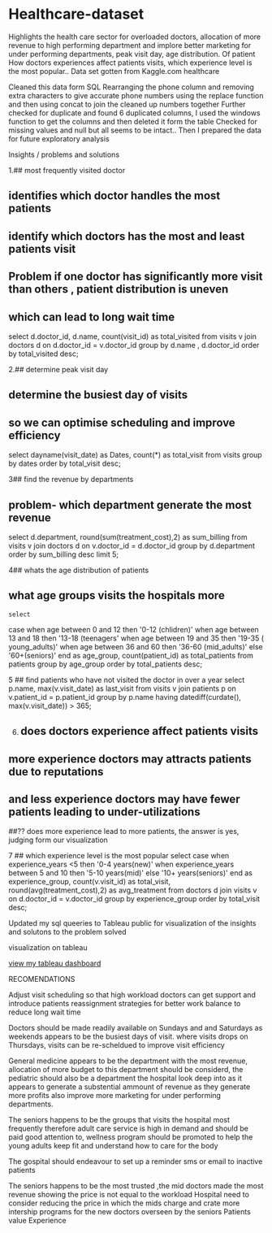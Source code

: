 # Healthcare-dataset
 Highlights  the health care sector for overloaded doctors, allocation of more revenue to high performing department and implore better marketing for under performing departments, peak visit day, age distribution. Of patient How doctors experiences affect patients visits, which experience level is the most popular..
Data set gotten from Kaggle.com 
healthcare 

Cleaned this data form SQL
Rearranging the phone column and removing extra characters to give accurate phone numbers  using the replace function and then using concat to join the cleaned up numbers together
Further checked for duplicate and found 6 duplicated columns, I used the windows function to get the columns and then deleted it form the table 
Checked for missing values and null but all seems to be intact..
Then I prepared the data for future exploratory analysis 


Insights / problems and solutions 

1.## most frequently visited doctor
## identifies which doctor handles the most patients
## identify which doctors has the most and least patients visit
  ## Problem if one doctor has significantly more visit than others , patient distribution is uneven
  ## which can lead to long wait time
select 
d.doctor_id, d.name, count(visit_id) as total_visited
from visits v
join doctors d
on d.doctor_id = v.doctor_id
group by d.name , d.doctor_id
order by total_visited desc;

2.## determine peak visit day
 ## determine the busiest day of visits
 ## so we can optimise scheduling and improve  efficiency 
 select 
 dayname(visit_date) as  Dates, count(*) as total_visit
  from visits
  group by dates
  order by total_visit desc;

3## find the revenue by departments
 ## problem- which department generate the most revenue
   select
 d.department, round(sum(treatment_cost),2) as sum_billing
  from visits v
  join doctors d
  on v.doctor_id = d.doctor_id
  group by d.department
  order by  sum_billing desc
  limit 5;

4## whats the age distribution of patients
  ## what age groups visits the hospitals more
    select  
   case 
   when  age between 0 and 12 then '0-12 (chlidren)'
   when age between 13 and 18 then '13-18 (teenagers' 
   when age between 19 and  35 then '19-35 ( young_adults)'
   when age between 36 and 60 then '36-60 (mid_adults)'
   else '60+(seniors)'
   end as age_group,
   count(patient_id) as total_patients
   from patients
   group by age_group
   order by  total_patients desc;

5 ## find patients who have not visited the doctor in over a year
   select  p.name, max(v.visit_date) as last_visit
   from visits v
   join patients p
   on v.patient_id = p.patient_id
   group by  p.name
   having datediff(curdate(), max(v.visit_date)) > 365;

6.   ## does doctors experience affect patients visits
   
   ## more experience doctors may attracts patients due to reputations
   ## and less experience doctors may have fewer patients  leading to under-utilizations
   ##?? does more experience lead to more patients, the answer is yes, judging form our visualization

7 ## which experience level is the most popular
 select 
 case 
 when experience_years <5 then '0-4 years(new)'
 when experience_years between 5 and 10 then '5-10 years(mid)'
 else '10+ years(seniors)'
 end  as experience_group, 
 count(v.visit_id) as total_visit,
 round(avg(treatment_cost),2) as avg_treatment
  from doctors d
 join visits v
 on d.doctor_id = v.doctor_id
 group by experience_group
 order by total_visit desc;

 Updated my sql queeries to Tableau public for visualization of the insights and solutons to the problem solved

 visualization on tableau

 [view my tableau dashboard](https://public.tableau.com/app/profile/emmanuel.ugiagbe/viz/Doctorsperformanceproject101/Dashboard1)

 RECOMENDATIONS

Adjust visit scheduling so that high workload doctors can  get support and  introduce patients reassignment strategies for better work balance to reduce long wait time

Doctors should be made readily  available on Sundays and and Saturdays as weekends appears to be the busiest days of visit.
 where visits drops on Thursdays, visits can be re-scheldued to improve  visit efficiency

General medicine appears to be the department  with the most revenue, allocation of more budget to this department should be considerd, the pediatric should also be a department the hospital look deep into as it appears to generate a substential ammount of revenue as they generate more profits also improve more marketing for under performing departments.

The seniors happens to be the groups that visits the hospital most frequently therefore adult care  service is high in demand and should be paid good attention to, wellness program should be promoted to help the young adults keep fit and understand how to care for the body

The gospital should endeavour to  set up  a reminder sms or email to inactive patients

 The  seniors happens to be the most trusted ,the mid doctors made the most revenue showing the price is not equal to the workload
 Hospital need to consider reducing the price in which the mids charge and crate more intership programs for the new doctors overseen by the seniors 
Patients value Experience






